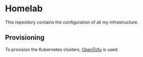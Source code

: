 # Homelab

This repository contains the configuration of all my infrastructure.

## Provisioning

To provision the Kubernetes clusters, [OpenTofu][opentofu] is used.

[opentofu]: https://opentofu.org/
